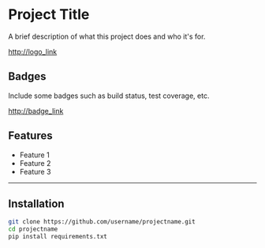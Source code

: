 # Project Title

A brief description of what this project does and who it's for.  

<http://logo_link>

## Badges

Include some badges such as build status, test coverage, etc.  

<http://badge_link>

## Features

- Feature 1
- Feature 2
- Feature 3

---

## Installation

```bash
git clone https://github.com/username/projectname.git
cd projectname
pip install requirements.txt
